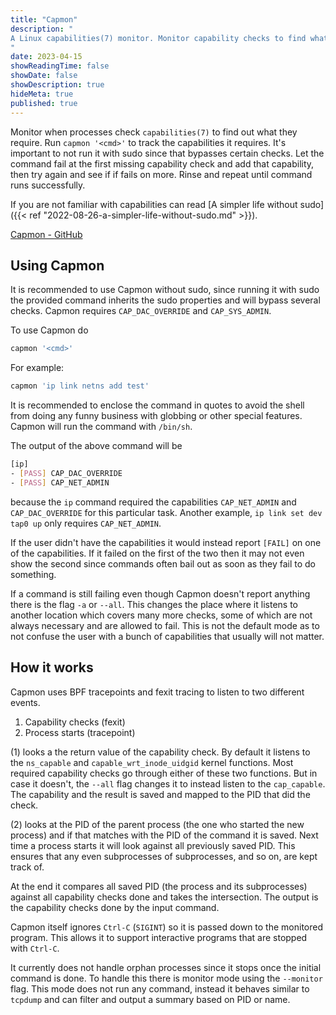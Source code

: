 ```yaml
---
title: "Capmon"
description: "
A Linux capabilities(7) monitor. Monitor capability checks to find what a command requires. Then give yourself those capabilities to run without sudo.
"
date: 2023-04-15
showReadingTime: false
showDate: false
showDescription: true
hideMeta: true
published: true
---
```


Monitor when processes check `capabilities(7)` to find out what they require.
Run `capmon '<cmd>'` to track the capabilities it requires. It's important to not
run it with sudo since that bypasses certain checks. Let the command fail at the
first missing capability check and add that capability, then try again and see
if if fails on more. Rinse and repeat until command runs successfully.

If you are not familiar with capabilities can read [A simpler life without
sudo]({{< ref "2022-08-26-a-simpler-life-without-sudo.md" >}}).

[Capmon - GitHub](https://github.com/cappe987/capmon)

## Using Capmon

It is recommended to use Capmon without sudo, since running it with sudo the
provided command inherits the sudo properties and will bypass several checks.
Capmon requires `CAP_DAC_OVERRIDE` and `CAP_SYS_ADMIN`.

To use Capmon do
```sh
capmon '<cmd>'
```

For example:
```sh
capmon 'ip link netns add test'
```
It is recommended to enclose the command in quotes to avoid the shell from
doing any funny business with globbing or other special features. Capmon will
run the command with `/bin/sh`.

The output of the above command will be
```sh
[ip]
- [PASS] CAP_DAC_OVERRIDE
- [PASS] CAP_NET_ADMIN
```
because the `ip` command required the capabilities `CAP_NET_ADMIN` and
`CAP_DAC_OVERRIDE` for this particular task. Another example, `ip link set dev
tap0 up` only requires `CAP_NET_ADMIN`.

If the user didn't have the capabilities it would instead report `[FAIL]` on one
of the capabilities. If it failed on the first of the two then it may not even
show the second since commands often bail out as soon as they fail to do
something.

If a command is still failing even though Capmon doesn't report anything there
is the flag `-a` or `--all`. This changes the place where it listens to another
location which covers many more checks, some of which are not always necessary
and are allowed to fail. This is not the default mode as to not confuse the
user with a bunch of capabilities that usually will not matter.


## How it works

Capmon uses BPF tracepoints and fexit tracing to listen to two different events.

1. Capability checks (fexit)
2. Process starts (tracepoint)

(1) looks a the return value of the capability check. By default it listens to
the `ns_capable` and `capable_wrt_inode_uidgid` kernel functions. Most required
capability checks go through either of these two functions. But in case it
doesn't, the `--all` flag changes it to instead listen to the `cap_capable`. The
capability and the result is saved and mapped to the PID that did the check.

(2) looks at the PID of the parent process (the one who started the new
process) and if that matches with the PID of the command it is saved. Next time
a process starts it will look against all previously saved PID. This ensures
that any even subprocesses of subprocesses, and so on, are kept track of.

At the end it compares all saved PID (the process and its subprocesses) against
all capability checks done and takes the intersection. The output is the
capability checks done by the input command.

Capmon itself ignores `Ctrl-C` (`SIGINT`) so it is passed down to the monitored
program. This allows it to support interactive programs that are stopped with
`Ctrl-C`.

It currently does not handle orphan processes since it stops once the initial
command is done. To handle this there is monitor mode using the `--monitor`
flag. This mode does not run any command, instead it behaves similar to
`tcpdump` and can filter and output a summary based on PID or name.


